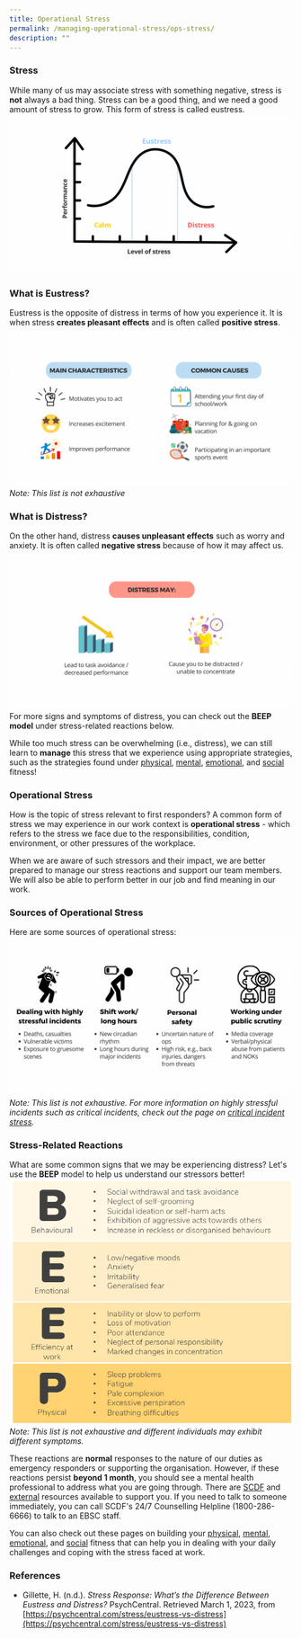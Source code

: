```yaml
---
title: Operational Stress
permalink: /managing-operational-stress/ops-stress/
description: ""
---
```

### Stress
While many of us may associate stress with something negative, stress is **not** always a bad thing. Stress can be a good thing, and we need a good amount of stress to grow. This form of stress is called eustress.
![](/images/stress%20curve.png)

### What is Eustress?
Eustress is the opposite of distress in terms of how you experience it. It is when stress **creates pleasant effects** and is often called **positive stress**.
![](/images/eustress.png) *Note: This list is not exhaustive*

### What is Distress?
On the other hand, distress **causes unpleasant effects** such as worry and anxiety. It is often called **negative stress** because of how it may affect us.
![](/images/distress.png)
For more signs and symptoms of distress, you can check out the **BEEP model** under stress-related reactions below.

While too much stress can be overwhelming (i.e., distress), we can still learn to **manage** this stress that we experience using appropriate strategies, such as the strategies found under [physical](/being-a-resilient-responder/physical-fitness), [mental](/being-a-resilient-responder/mental-fitness), [emotional](/being-a-resilient-responder/emotional-fitness), and [social](/being-a-resilient-responder/social-fitness) fitness!

### Operational Stress
How is the topic of stress relevant to first responders? A common form of stress we may experience in our work context is **operational stress** - which refers to the stress we face due to the responsibilities, condition, environment, or other pressures of the workplace.

When we are aware of such stressors and their impact, we are better prepared to manage our stress reactions and support our team members. We will also be able to perform better in our job and find meaning in our work.

### Sources of Operational Stress
Here are some sources of operational stress:![](/images/ops%20stress.png)*Note: This list is not exhaustive. For more information on highly stressful incidents such as critical incidents, check out the page on [critical incident stress](/managing-operational-stress/critical-incident-stress).*

### Stress-Related Reactions
What are some common signs that we may be experiencing distress? Let's use the **BEEP** model to help us understand our stressors better!
![](/images/BEEP.jpg)*Note: This list is not exhaustive and different individuals may exhibit different symptoms.*

These reactions are **normal** responses to the nature of our duties as emergency responders or supporting the organisation. However, if these reactions persist **beyond 1 month**, you should see a mental health professional to address what you are going through. There are [SCDF](/support-options/SCDF-resources) and [external](/support-options/external-resources) resources available to support you. If you need to talk to someone immediately, you can call SCDF's 24/7 Counselling Helpline (1800-286-6666) to talk to an EBSC staff.

You can also check out these pages on building your [physical](/being-a-resilient-responder/physical-fitness), [mental](/being-a-resilient-responder/mental-fitness), [emotional](/being-a-resilient-responder/emotional-fitness), and [social](/being-a-resilient-responder/social-fitness) fitness that can help you in dealing with your daily challenges and coping with the stress faced at work.

### References
* Gillette, H. (n.d.). _Stress Response: What’s the Difference Between Eustress and Distress?_ PsychCentral. Retrieved March 1, 2023, from [https://psychcentral.com/stress/eustress-vs-distress](https://psychcentral.com/stress/eustress-vs-distress)